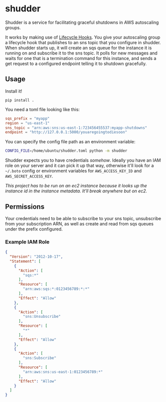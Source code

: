 # shudder

Shudder is a service for facilitating graceful shutdowns in AWS autoscaling
groups.

It works by making use of
[Lifecycle Hooks](http://docs.aws.amazon.com/cli/latest/reference/autoscaling/put-lifecycle-hook.html). You
give your autoscaling group a lifecycle hook that publishes to an sns topic that
you configure in shudder. When shudder starts up, it will create an sqs queue
for the instance it is running on and subscribe it to the sns topic. It polls
for new messages and waits for one that is a termination command for this
instance, and sends a get request to a configured endpoint telling it to
shutdown gracefully.

## Usage

Install it!

```
pip install .
```

You need a toml file looking like this:

```toml
sqs_prefix = "myapp"
region = "us-east-1"
sns_topic = "arn:aws:sns:us-east-1:723456455537:myapp-shutdowns"
endpoint = "http://127.0.0.1:5000/youaregoingtodiesoon"
```

You can specify the config file path as an environment variable:

```bash
CONFIG_FILE=/home/ubuntu/shudder.toml python -m shudder
```

Shudder expects you to have credentials *somehow*. Ideally you have an IAM role
on your server and it can pick it up that way, otherwise it'll look for a
`~/.boto` config or environment variables for `AWS_ACCESS_KEY_ID` and
`AWS_SECRET_ACCESS_KEY`.

*This project has to be run on an ec2 instance because it looks up the instance
 id in the instance metadata. It'll break anywhere but on ec2.*

## Permissions

Your credentials need to be able to subscribe to your sns
topic, unsubscribe from your subscription ARN,
as well as create and read from sqs queues under the prefix configured.

### Example IAM Role

```json
{
  "Version": "2012-10-17",
  "Statement": [
    {
      "Action": [
        "sqs:*"
      ],
      "Resource": [
        "arn:aws:sqs:*:0123456789:*:*"
      ],
      "Effect": "Allow"
    },
    {
      "Action": [
        "sns:Unsubscribe"
      ],
      "Resource": [
        "*"
      ],
      "Effect": "Allow"
    },
    {
      "Action": [
        "sns:Subscribe"
      ],
      "Resource": [
        "arn:aws:sns:us-east-1:0123456789:*"
      ],
      "Effect": "Allow"
    }
  ]
}
```
